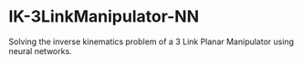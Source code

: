 # IK-3LinkManipulator-NN
Solving the inverse kinematics problem of a 3 Link Planar Manipulator using neural networks. 
